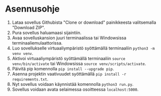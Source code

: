 # Asennusohje

1. Lataa sovellus Githubista "Clone or download" painikkeesta valitsemalla "Download ZIP".
2. Pura sovellus haluamaasi sijaintiin.
3. Avaa sovelluskansion juuri terminaalissa tai Windowsissa terminaaliemulaattorissa.
4. Luo sovellukselle virtuaaliympäristö syöttämällä terminaaliin `python3 -m venv venv`.
5. Aktivoi virtuaaliympäristö syöttämällä terminaaliin `source venv/bin/activate` tai Windowsissa `source venv/scripts/activate`.
6. Päivitä pip komennolla `pip install --upgrade pip`.
7. Asenna projektin vaativuudet syöttämällä `pip install -r requirements.txt`.
8. Nyt sovellus voidaan käynnistää komennolla `python3 run.py`.
9. Sovellus voidaan avata selaimessa osoitteessa `localhost:5000`.
